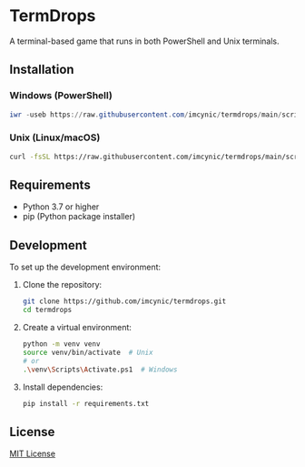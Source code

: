 # TermDrops

A terminal-based game that runs in both PowerShell and Unix terminals.

## Installation

### Windows (PowerShell)
```powershell
iwr -useb https://raw.githubusercontent.com/imcynic/termdrops/main/scripts/install.ps1 | iex
```

### Unix (Linux/macOS)
```bash
curl -fsSL https://raw.githubusercontent.com/imcynic/termdrops/main/scripts/install.sh | bash
```

## Requirements
- Python 3.7 or higher
- pip (Python package installer)

## Development
To set up the development environment:

1. Clone the repository:
   ```bash
   git clone https://github.com/imcynic/termdrops.git
   cd termdrops
   ```

2. Create a virtual environment:
   ```bash
   python -m venv venv
   source venv/bin/activate  # Unix
   # or
   .\venv\Scripts\Activate.ps1  # Windows
   ```

3. Install dependencies:
   ```bash
   pip install -r requirements.txt
   ```

## License
[MIT License](LICENSE)
